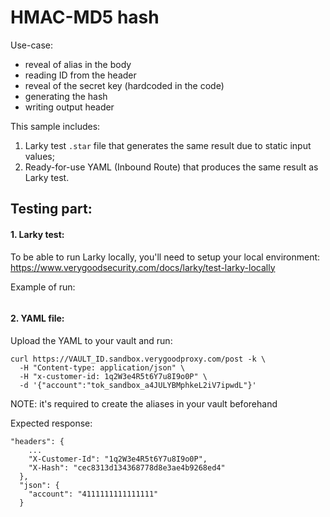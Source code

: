 # HMAC-MD5 hash

Use-case:
- reveal of alias in the body
- reading ID from the header
- reveal of the secret key (hardcoded in the code)
- generating the hash
- writing output header

This sample includes:
1. Larky test `.star` file that generates the same result due to static input values;
2. Ready-for-use YAML (Inbound Route) that produces the same result as Larky test.

## Testing part:

#### 1. Larky test:

To be able to run Larky locally, you'll need to setup your local environment:
https://www.verygoodsecurity.com/docs/larky/test-larky-locally

Example of run:

<IMAGE HERE>

#### 2. YAML file:

Upload the YAML to your vault and run:
```
curl https://VAULT_ID.sandbox.verygoodproxy.com/post -k \
  -H "Content-type: application/json" \
  -H "x-customer-id: 1q2W3e4R5t6Y7u8I9o0P" \
  -d '{"account":"tok_sandbox_a4JULYBMphkeL2iV7ipwdL"}'
```

NOTE: it's required to create the aliases in your vault beforehand

Expected response:
```
"headers": {
    ...
    "X-Customer-Id": "1q2W3e4R5t6Y7u8I9o0P",
    "X-Hash": "cec8313d134368778d8e3ae4b9268ed4"
  },
  "json": {
    "account": "4111111111111111"
  }
```

<IMAGE HERE>